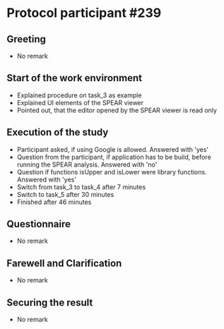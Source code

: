 # Protocol participant \#239

## Greeting
- No remark

## Start of the work environment
- Explained procedure on task\_3 as example
- Explained UI elements of the SPEAR viewer
- Pointed out, that the editor opened by the SPEAR viewer is read only

## Execution of the study
- Participant asked, if using Google is allowed. Answered with 'yes'
- Question from the participant, if application has to be build, before running the SPEAR analysis. Answered with 'no'
- Question if functions isUpper and isLower were library functions. Answered with 'yes'
- Switch from task_3 to task_4 after 7 minutes
- Switch to task_5 after 30 minutes
- Finished after 46 minutes

## Questionnaire
- No remark

## Farewell and Clarification
- No remark

## Securing the result
- No remark


